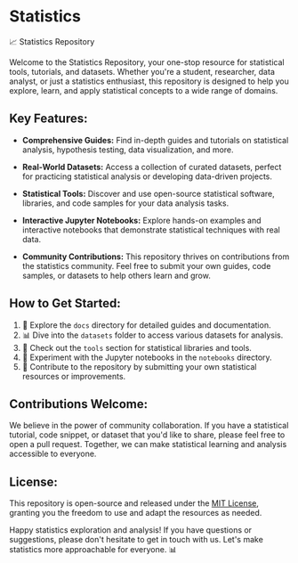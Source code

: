 # Statistics
📈 Statistics Repository

Welcome to the Statistics Repository, your one-stop resource for statistical tools, tutorials, and datasets. Whether you're a student, researcher, data analyst, or just a statistics enthusiast, this repository is designed to help you explore, learn, and apply statistical concepts to a wide range of domains.

## Key Features:

- **Comprehensive Guides:** Find in-depth guides and tutorials on statistical analysis, hypothesis testing, data visualization, and more.

- **Real-World Datasets:** Access a collection of curated datasets, perfect for practicing statistical analysis or developing data-driven projects.

- **Statistical Tools:** Discover and use open-source statistical software, libraries, and code samples for your data analysis tasks.

- **Interactive Jupyter Notebooks:** Explore hands-on examples and interactive notebooks that demonstrate statistical techniques with real data.

- **Community Contributions:** This repository thrives on contributions from the statistics community. Feel free to submit your own guides, code samples, or datasets to help others learn and grow.

## How to Get Started:

1. 📖 Explore the `docs` directory for detailed guides and documentation.
2. 📊 Dive into the `datasets` folder to access various datasets for analysis.
3. 🧮 Check out the `tools` section for statistical libraries and tools.
4. 📓 Experiment with the Jupyter notebooks in the `notebooks` directory.
5. 🚀 Contribute to the repository by submitting your own statistical resources or improvements.

## Contributions Welcome:

We believe in the power of community collaboration. If you have a statistical tutorial, code snippet, or dataset that you'd like to share, please feel free to open a pull request. Together, we can make statistical learning and analysis accessible to everyone.

## License:

This repository is open-source and released under the [MIT License](LICENSE), granting you the freedom to use and adapt the resources as needed.

Happy statistics exploration and analysis! If you have questions or suggestions, please don't hesitate to get in touch with us. Let's make statistics more approachable for everyone. 📊
